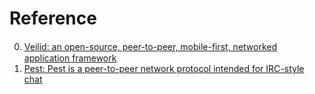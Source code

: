 # Reference

0. [Veilid: an open-source, peer-to-peer, mobile-ﬁrst, networked application framework](https://veilid.com/)
0. [Pest: Pest is a peer-to-peer network protocol intended for IRC-style chat](http://pestnet.io/)

